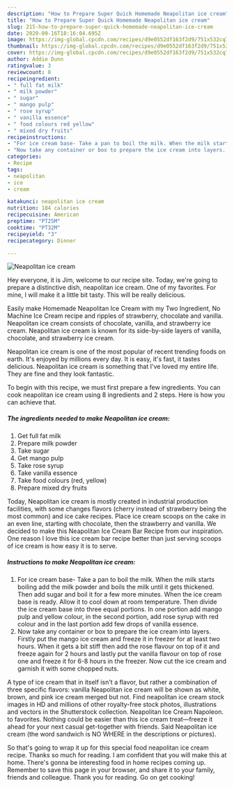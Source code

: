 ```yaml
---
description: "How to Prepare Super Quick Homemade Neapolitan ice cream"
title: "How to Prepare Super Quick Homemade Neapolitan ice cream"
slug: 215-how-to-prepare-super-quick-homemade-neapolitan-ice-cream
date: 2020-09-16T18:16:04.695Z
image: https://img-global.cpcdn.com/recipes/d9e0552df163f2d9/751x532cq70/neapolitan-ice-cream-recipe-main-photo.jpg
thumbnail: https://img-global.cpcdn.com/recipes/d9e0552df163f2d9/751x532cq70/neapolitan-ice-cream-recipe-main-photo.jpg
cover: https://img-global.cpcdn.com/recipes/d9e0552df163f2d9/751x532cq70/neapolitan-ice-cream-recipe-main-photo.jpg
author: Addie Dunn
ratingvalue: 3
reviewcount: 8
recipeingredient:
- " full fat milk"
- " milk powder"
- " sugar"
- " mango pulp"
- " rose syrup"
- " vanilla essence"
- " food colours red yellow"
- " mixed dry fruits"
recipeinstructions:
- "For ice cream base- Take a pan to boil the milk. When the milk starts boiling add the milk powder and boils the milk until it gets thickened. Then add sugar and boil it for a few more minutes. When the ice cream base is ready. Allow it to cool down at room temperature. Then divide the ice cream base into three equal portions. In one portion add mango pulp and yellow colour, in the second portion, add rose syrup with red colour and in the last portion add few drops of vanilla essence."
- "Now take any container or box to prepare the ice cream into layers. Firstly put the mango ice cream and freeze it in freezer for at least two hours. When it gets a bit stiff then add the rose flavour on top of it and freeze again for 2 hours and lastly put the vanilla flavour on top of rose one and freeze it for 6-8 hours in the freezer. Now cut the ice cream and garnish it with some chopped nuts."
categories:
- Recipe
tags:
- neapolitan
- ice
- cream

katakunci: neapolitan ice cream 
nutrition: 184 calories
recipecuisine: American
preptime: "PT25M"
cooktime: "PT32M"
recipeyield: "3"
recipecategory: Dinner

---
```



![Neapolitan ice cream](https://img-global.cpcdn.com/recipes/d9e0552df163f2d9/751x532cq70/neapolitan-ice-cream-recipe-main-photo.jpg)

Hey everyone, it is Jim, welcome to our recipe site. Today, we're going to prepare a distinctive dish, neapolitan ice cream. One of my favorites. For mine, I will make it a little bit tasty. This will be really delicious.

Easily make Homemade Neapolitan Ice Cream with my Two Ingredient, No Machine Ice Cream recipe and ripples of strawberry, chocolate and vanilla. Neapolitan ice cream consists of chocolate, vanilla, and strawberry ice cream. Neapolitan ice cream is known for its side-by-side layers of vanilla, chocolate, and strawberry ice cream.

Neapolitan ice cream is one of the most popular of recent trending foods on earth. It's enjoyed by millions every day. It is easy, it's fast, it tastes delicious. Neapolitan ice cream is something that I've loved my entire life. They are fine and they look fantastic.


To begin with this recipe, we must first prepare a few ingredients. You can cook neapolitan ice cream using 8 ingredients and 2 steps. Here is how you can achieve that.

<!--inarticleads1-->

##### The ingredients needed to make Neapolitan ice cream:

1. Get  full fat milk
1. Prepare  milk powder
1. Take  sugar
1. Get  mango pulp
1. Take  rose syrup
1. Take  vanilla essence
1. Take  food colours (red, yellow)
1. Prepare  mixed dry fruits


Today, Neapolitan ice cream is mostly created in industrial production facilities, with some changes flavors (cherry instead of strawberry being the most common) and ice cake recipes. Place ice cream scoops on the cake in an even line, starting with chocolate, then the strawberry and vanilla. We decided to make this Neapolitan Ice Cream Bar Recipe from our inspiration. One reason I love this ice cream bar recipe better than just serving scoops of ice cream is how easy it is to serve. 

<!--inarticleads2-->

##### Instructions to make Neapolitan ice cream:

1. For ice cream base- Take a pan to boil the milk. When the milk starts boiling add the milk powder and boils the milk until it gets thickened. Then add sugar and boil it for a few more minutes. When the ice cream base is ready. Allow it to cool down at room temperature. Then divide the ice cream base into three equal portions. In one portion add mango pulp and yellow colour, in the second portion, add rose syrup with red colour and in the last portion add few drops of vanilla essence.
1. Now take any container or box to prepare the ice cream into layers. Firstly put the mango ice cream and freeze it in freezer for at least two hours. When it gets a bit stiff then add the rose flavour on top of it and freeze again for 2 hours and lastly put the vanilla flavour on top of rose one and freeze it for 6-8 hours in the freezer. Now cut the ice cream and garnish it with some chopped nuts.


A type of ice cream that in itself isn&#39;t a flavor, but rather a combination of three specific flavors: vanilla Neapolitan ice cream will be shown as white, brown, and pink ice cream merged but not. Find neapolitan ice cream stock images in HD and millions of other royalty-free stock photos, illustrations and vectors in the Shutterstock collection. Neapolitan Ice Cream Napoleon. to favorites. Nothing could be easier than this ice cream treat—freeze it ahead for your next casual get-together with friends. Said Neapolitan ice cream (the word sandwich is NO WHERE in the descriptions or pictures). 

So that's going to wrap it up for this special food neapolitan ice cream recipe. Thanks so much for reading. I am confident that you will make this at home. There's gonna be interesting food in home recipes coming up. Remember to save this page in your browser, and share it to your family, friends and colleague. Thank you for reading. Go on get cooking!
